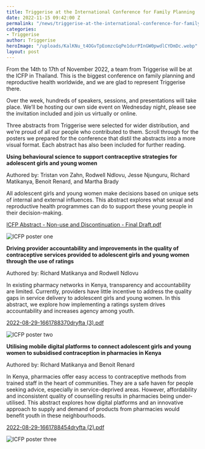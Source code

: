 ```yaml
---
title: Triggerise at the International Conference for Family Planning
date: 2022-11-15 09:42:00 Z
permalink: "/news/triggerise-at-the-international-conference-for-family-planning"
categories:
- Triggerise
author: Triggerise
heroImage: "/uploads/KalKNu_t4OGvTpEomzcGqPe1durPInGW0pwdlCYDmDc.webp"
layout: post
---
```


From the 14th to 17th of November 2022, a team from Triggerise will be at the ICFP in Thailand. This is the biggest conference on family planning and reproductive health worldwide, and we are glad to represent Triggerise there.

Over the week, hundreds of speakers, sessions, and presentations will take place. We’ll be hosting our own side event on Wednesday night, please see the invitation included and join us virtually or online.

Three abstracts from Triggerise were selected for wider distribution, and we’re proud of all our people who contributed to them. Scroll through for the posters we prepared for the conference that distil the abstracts into a more visual format. Each abstract has also been included for further reading.

**Using behavioural science to support contraceptive strategies for adolescent girls and young women**

Authored by: Tristan von Zahn, Rodwell Ndlovu, Jesse Njunguru, Richard Matikanya, Benoit Renard, and Martha Brady

All adolescent girls and young women make decisions based on unique sets of internal and external influences. This abstract explores what sexual and reproductive health programmes can do to support these young people in their decision-making.

[ICFP Abstract - Non-use and Discontinuation - Final Draft.pdf](/uploads/ICFP%20Abstract%20-%20Non-use%20and%20Discontinuation%20-%20Final%20Draft.pdf)

![ICFP poster one](/uploads/ICFP-PostersV2-1.webp)

**Driving provider accountability and improvements in the quality of contraceptive services provided to adolescent girls and young women through the use of ratings**

Authored by: Richard Matikanya and Rodwell Ndlovu

In existing pharmacy networks in Kenya, transparency and accountability are limited. Currently, providers have little incentive to address the quality gaps in service delivery to adolescent girls and young women. In this abstract, we explore how implementing a ratings system drives accountability and increases agency among youth.

[2022-08-29-1661788370dryfta (3).pdf](/uploads/2022-08-29-1661788370dryfta%20(3).pdf)

![ICFP poster two](/uploads/ICFP-PostersV2-2.webp)

**Utilising mobile digital platforms to connect adolescent girls and young women to subsidised contraception in pharmacies in Kenya**

Authored by: Richard Matikanya and Benoit Renard

In Kenya, pharmacies offer easy access to contraceptive methods from trained staff in the heart of communities. They are a safe haven for people seeking advice, especially in service-deprived areas. However, affordability and inconsistent quality of counselling results in pharmacies being under-utilised. This abstract explores how digital platforms and an innovative approach to supply and demand of products from pharmacies would benefit youth in these neighbourhoods.

[2022-08-29-1661788454dryfta (2).pdf](/uploads/2022-08-29-1661788454dryfta%20(2).pdf)

![ICFP poster three](/uploads/ICFP-PostersV2-3.webp)